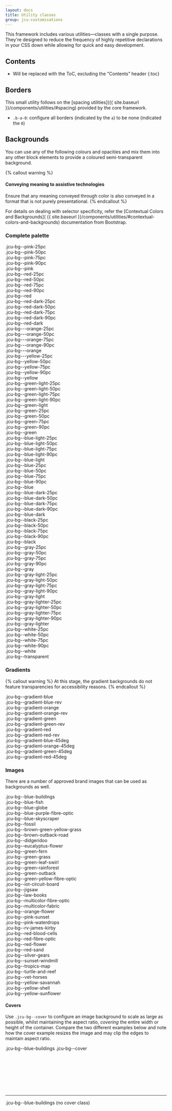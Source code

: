 ```yaml
---
layout: docs
title: Utility classes
group: jcu-customisations
---
```


This framework includes various utilities—classes with a single purpose. They're
designed to reduce the frequency of highly repetitive declarations in your CSS
down while allowing for quick and easy development.

## Contents

* Will be replaced with the ToC, excluding the "Contents" header
{:toc}

## Borders

This small utility follows on the [spacing
utilities]({{ site.baseurl }}/components/utilities/#spacing) provided by the
core framework.

* `.b-a-0`: configure all borders (indicated by the `a`) to be none (indicated
  the `0`)

## Backgrounds

You can use any of the following colours and opacities and mix them into any
other block elements to provide a coloured semi-transparent background.

{% callout warning %}
#### Conveying meaning to assistive technologies

Ensure that any meaning conveyed through color is also conveyed in a format that
is not purely presentational.
{% endcallout %}

For details on dealing with selector specificity, refer the [Contextual Colors
and Backgrounds](
{{ site.baseurl }}/components/utilities/#contextual-colors-and-backgrounds)
documentation from Bootstrap.

### Complete palette

<div class="row jcu-bg-examples jcu-bg--green-leaf-swirl">
  <div class="col-xs-3">
    <div class="jcu-bg--pink-25pc">.jcu-bg--pink-25pc</div>
    <div class="jcu-bg--pink-50pc">.jcu-bg--pink-50pc</div>
    <div class="jcu-bg--pink-75pc">.jcu-bg--pink-75pc</div>
    <div class="jcu-bg--pink-90pc">.jcu-bg--pink-90pc</div>
    <div class="jcu-bg--pink">.jcu-bg--pink</div>
  </div>
  <div class="col-xs-3">
    <div class="jcu-bg--red-25pc">.jcu-bg--red-25pc</div>
    <div class="jcu-bg--red-50pc">.jcu-bg--red-50pc</div>
    <div class="jcu-bg--red-75pc">.jcu-bg--red-75pc</div>
    <div class="jcu-bg--red-90pc">.jcu-bg--red-90pc</div>
    <div class="jcu-bg--red">.jcu-bg--red</div>
  </div>
  <div class="col-xs-3">
    <div class="jcu-bg--red-dark-25pc">.jcu-bg--red-dark-25pc</div>
    <div class="jcu-bg--red-dark-50pc">.jcu-bg--red-dark-50pc</div>
    <div class="jcu-bg--red-dark-75pc">.jcu-bg--red-dark-75pc</div>
    <div class="jcu-bg--red-dark-90pc">.jcu-bg--red-dark-90pc</div>
    <div class="jcu-bg--red-dark">.jcu-bg--red-dark</div>
  </div>
  <div class="col-xs-3">
    <div class="jcu-bg--orange-25pc">.jcu-bg---orange-25pc</div>
    <div class="jcu-bg--orange-50pc">.jcu-bg---orange-50pc</div>
    <div class="jcu-bg--orange-75pc">.jcu-bg---orange-75pc</div>
    <div class="jcu-bg--orange-90pc">.jcu-bg---orange-90pc</div>
    <div class="jcu-bg--orange">.jcu-bg---orange</div>
  </div>
  <div class="clearfix hidden-sm-up"></div>
  <div class="col-xs-3">
    <div class="jcu-bg--yellow-25pc">.jcu-bg---yellow-25pc</div>
    <div class="jcu-bg--yellow-50pc">.jcu-bg--yellow-50pc</div>
    <div class="jcu-bg--yellow-75pc">.jcu-bg--yellow-75pc</div>
    <div class="jcu-bg--yellow-90pc">.jcu-bg--yellow-90pc</div>
    <div class="jcu-bg--yellow">.jcu-bg--yellow</div>
  </div>
  <div class="col-xs-3">
    <div class="jcu-bg--green-light-25pc">.jcu-bg--green-light-25pc</div>
    <div class="jcu-bg--green-light-50pc">.jcu-bg--green-light-50pc</div>
    <div class="jcu-bg--green-light-75pc">.jcu-bg--green-light-75pc</div>
    <div class="jcu-bg--green-light-90pc">.jcu-bg--green-light-90pc</div>
    <div class="jcu-bg--green-light">.jcu-bg--green-light</div>
  </div>
  <div class="col-xs-3">
    <div class="jcu-bg--green-25pc">.jcu-bg--green-25pc</div>
    <div class="jcu-bg--green-50pc">.jcu-bg--green-50pc</div>
    <div class="jcu-bg--green-75pc">.jcu-bg--green-75pc</div>
    <div class="jcu-bg--green-90pc">.jcu-bg--green-90pc</div>
    <div class="jcu-bg--green">.jcu-bg--green</div>
  </div>
  <div class="col-xs-3">
    <div class="jcu-bg--blue-light-25pc">.jcu-bg--blue-light-25pc</div>
    <div class="jcu-bg--blue-light-50pc">.jcu-bg--blue-light-50pc</div>
    <div class="jcu-bg--blue-light-75pc">.jcu-bg--blue-light-75pc</div>
    <div class="jcu-bg--blue-light-90pc">.jcu-bg--blue-light-90pc</div>
    <div class="jcu-bg--blue-light">.jcu-bg--blue-light</div>
  </div>
  <div class="clearfix hidden-sm-up"></div>
  <div class="col-xs-3">
    <div class="jcu-bg--blue-25pc">.jcu-bg--blue-25pc</div>
    <div class="jcu-bg--blue-50pc">.jcu-bg--blue-50pc</div>
    <div class="jcu-bg--blue-75pc">.jcu-bg--blue-75pc</div>
    <div class="jcu-bg--blue-90pc">.jcu-bg--blue-90pc</div>
    <div class="jcu-bg--blue">.jcu-bg--blue</div>
  </div>
  <div class="col-xs-3">
    <div class="jcu-bg--blue-dark-25pc">.jcu-bg--blue-dark-25pc</div>
    <div class="jcu-bg--blue-dark-50pc">.jcu-bg--blue-dark-50pc</div>
    <div class="jcu-bg--blue-dark-75pc">.jcu-bg--blue-dark-75pc</div>
    <div class="jcu-bg--blue-dark-90pc">.jcu-bg--blue-dark-90pc</div>
    <div class="jcu-bg--blue-dark">.jcu-bg--blue-dark</div>
  </div>
  <div class="col-xs-3">
    <div class="jcu-bg--black-25pc">.jcu-bg--black-25pc</div>
    <div class="jcu-bg--black-50pc">.jcu-bg--black-50pc</div>
    <div class="jcu-bg--black-75pc">.jcu-bg--black-75pc</div>
    <div class="jcu-bg--black-90pc">.jcu-bg--black-90pc</div>
    <div class="jcu-bg--black">.jcu-bg--black</div>
  </div>
  <div class="col-xs-3">
    <div class="jcu-bg--gray-25pc">.jcu-bg--gray-25pc</div>
    <div class="jcu-bg--gray-50pc">.jcu-bg--gray-50pc</div>
    <div class="jcu-bg--gray-75pc">.jcu-bg--gray-75pc</div>
    <div class="jcu-bg--gray-90pc">.jcu-bg--gray-90pc</div>
    <div class="jcu-bg--gray">.jcu-bg--gray</div>
  </div>
  <div class="clearfix hidden-sm-up"></div>
  <div class="col-xs-3">
    <div class="jcu-bg--gray-light-25pc">.jcu-bg--gray-light-25pc</div>
    <div class="jcu-bg--gray-light-50pc">.jcu-bg--gray-light-50pc</div>
    <div class="jcu-bg--gray-light-75pc">.jcu-bg--gray-light-75pc</div>
    <div class="jcu-bg--gray-light-90pc">.jcu-bg--gray-light-90pc</div>
    <div class="jcu-bg--gray-light">.jcu-bg--gray-light</div>
  </div>
  <div class="col-xs-3">
    <div class="jcu-bg--gray-lighter-25pc">.jcu-bg--gray-lighter-25pc</div>
    <div class="jcu-bg--gray-lighter-50pc">.jcu-bg--gray-lighter-50pc</div>
    <div class="jcu-bg--gray-lighter-75pc">.jcu-bg--gray-lighter-75pc</div>
    <div class="jcu-bg--gray-lighter-90pc">.jcu-bg--gray-lighter-90pc</div>
    <div class="jcu-bg--gray-lighter">.jcu-bg--gray-lighter</div>
  </div>
  <div class="col-xs-3">
    <div class="jcu-bg--white-25pc">.jcu-bg--white-25pc</div>
    <div class="jcu-bg--white-50pc">.jcu-bg--white-50pc</div>
    <div class="jcu-bg--white-75pc">.jcu-bg--white-75pc</div>
    <div class="jcu-bg--white-90pc">.jcu-bg--white-90pc</div>
    <div class="jcu-bg--white">.jcu-bg--white</div>
  </div>
  <div class="col-xs-3">
    <div class="jcu-bg--transparent">.jcu-bg--transparent</div>
  </div>
</div>

### Gradients

{% callout warning %}
At this stage, the gradient backgrounds do not feature transparencies for
accessibility reasons.
{% endcallout %}

<div class="jcu-bg-examples jcu-bg-examples--inverse">
  <div class="jcu-bg--gradient-blue">.jcu-bg--gradient-blue</div>
  <div class="jcu-bg--gradient-blue-rev">.jcu-bg--gradient-blue-rev</div>
  <div class="jcu-bg--gradient-orange">.jcu-bg--gradient-orange</div>
  <div class="jcu-bg--gradient-orange-rev">.jcu-bg--gradient-orange-rev</div>
  <div class="jcu-bg--gradient-green">.jcu-bg--gradient-green</div>
  <div class="jcu-bg--gradient-green-rev">.jcu-bg--gradient-green-rev</div>
  <div class="jcu-bg--gradient-red">.jcu-bg--gradient-red</div>
  <div class="jcu-bg--gradient-red-rev">.jcu-bg--gradient-red-rev</div>
</div>

<div class="row jcu-bg-examples jcu-bg-examples--inverse">
  <div class="col-md-3 jcu-bg--gradient-blue-45deg">.jcu-bg--gradient-blue-45deg</div>
  <div class="col-sm-3 jcu-bg--gradient-orange-45deg">.jcu-bg--gradient-orange-45deg</div>
  <div class="col-sm-3 jcu-bg--gradient-green-45deg">.jcu-bg--gradient-green-45deg</div>
  <div class="col-sm-3 jcu-bg--gradient-red-45deg">.jcu-bg--gradient-red-45deg</div>
</div>

### Images

There are a number of approved brand images that can be used as backgrounds as
well.

<div class="jcu-bg-examples jcu-bg-examples--expanding jcu-bg-examples--inverse">
  <div class="jcu-bg--blue-buildings">.jcu-bg--blue-buildings</div>
  <div class="jcu-bg--blue-fish">.jcu-bg--blue-fish</div>
  <div class="jcu-bg--blue-globe">.jcu-bg--blue-globe</div>
  <div class="jcu-bg--blue-purple-fibre-optic">.jcu-bg--blue-purple-fibre-optic</div>
  <div class="jcu-bg--blue-skyscraper">.jcu-bg--blue-skyscraper</div>
  <div class="jcu-bg--fossil">.jcu-bg--fossil</div>
  <div class="jcu-bg--brown-green-yellow-grass">.jcu-bg--brown-green-yellow-grass</div>
  <div class="jcu-bg--brown-outback-road">.jcu-bg--brown-outback-road</div>
  <div class="jcu-bg--didgeridoo">.jcu-bg--didgeridoo</div>
  <div class="jcu-bg--eucalyptus-flower">.jcu-bg--eucalyptus-flower</div>
  <div class="jcu-bg--green-fern">.jcu-bg--green-fern</div>
  <div class="jcu-bg--green-grass">.jcu-bg--green-grass</div>
  <div class="jcu-bg--green-leaf-swirl">.jcu-bg--green-leaf-swirl</div>
  <div class="jcu-bg--green-rainforest">.jcu-bg--green-rainforest</div>
  <div class="jcu-bg--green-outback">.jcu-bg--green-outback</div>
  <div class="jcu-bg--green-yellow-fibre-optic">.jcu-bg--green-yellow-fibre-optic</div>
  <div class="jcu-bg--iot-circuit-board">.jcu-bg--iot-circuit-board</div>
  <div class="jcu-bg--jigsaw">.jcu-bg--jigsaw</div>
  <div class="jcu-bg--law-books">.jcu-bg--law-books</div>
  <div class="jcu-bg--multicolor-fibre-optic">.jcu-bg--multicolor-fibre-optic</div>
  <div class="jcu-bg--multicolor-fabric">.jcu-bg--multicolor-fabric</div>
  <div class="jcu-bg--orange-flower">.jcu-bg--orange-flower</div>
  <div class="jcu-bg--pink-sunset">.jcu-bg--pink-sunset</div>
  <div class="jcu-bg--pink-waterdrops">.jcu-bg--pink-waterdrops</div>
  <div class="jcu-bg--rv-james-kirby">.jcu-bg--rv-james-kirby</div>
  <div class="jcu-bg--red-blood-cells">.jcu-bg--red-blood-cells</div>
  <div class="jcu-bg--red-fibre-optic">.jcu-bg--red-fibre-optic</div>
  <div class="jcu-bg--red-flower">.jcu-bg--red-flower</div>
  <div class="jcu-bg--red-sand">.jcu-bg--red-sand</div>
  <div class="jcu-bg--silver-gears">.jcu-bg--silver-gears</div>
  <div class="jcu-bg--sunset-windmill">.jcu-bg--sunset-windmill</div>
  <div class="jcu-bg--tropics-map">.jcu-bg--tropics-map</div>
  <div class="jcu-bg--turtle-and-reef">.jcu-bg--turtle-and-reef</div>
  <div class="jcu-bg--vet-horses">.jcu-bg--vet-horses</div>
  <div class="jcu-bg--yellow-savannah">.jcu-bg--yellow-savannah</div>
  <div class="jcu-bg--yellow-shell">.jcu-bg--yellow-shell</div>
  <div class="jcu-bg--yellow-sunflower">.jcu-bg--yellow-sunflower</div>
</div>

#### Covers

Use `.jcu-bg--cover` to configure an image background to scale as large as
possible, whilst maintaining the aspect ratio, *covering* the entire width or
height of the container.  Compare the two different examples below and note how
the cover example resizes the image and may clip the edges to maintain aspect
ratio.

<div class="jcu-bg-examples jcu-bg-examples--inverse">
  <div class="jcu-bg--blue-fish jcu-bg--cover" style="height: 10em">.jcu-bg--blue-buildings .jcu-bg--cover</div>
  <hr>
  <div class="jcu-bg--blue-fish" style="height: 10em">.jcu-bg--blue-buildings (no cover class)</div>
</div>
